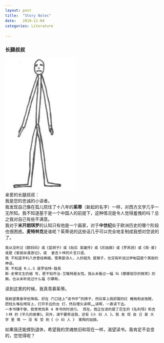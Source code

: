 ```yaml
---
layout: post
title:  "Story Notes"
date:   2019-11-04
categories: Literature

---
```



### 长腿叔叔 
![](./pics/2.png)  
亲爱的长腿叔叔：  
我是您的忠诚的小读者。  
我发现自己像在孤儿院住了十八年的**茱蒂**（新起的名字）一样，对西方文学几乎一无所知。我不知道基于是一个中国人的前提下，这种情况是令人觉得羞愧的吗？总之我对自己有些不满意。   
我对于**米开朗琪罗**的认知只有他是一个画家，对于**中世纪**处于欧洲历史的哪个阶段也很困惑。**麦特林克**是谁呢？茱蒂说的这些话几乎可以完全地复制成我想对您说的了。  
```
我从没听过《鹅妈妈》或《蓝胡子》或《劫后 英雄传》或《灰姑娘》或《罗宾逊》或《简·爱》 或是《爱丽丝漫游记》，或  者吉卜林的片言只语，  
我 不知道亨利八世曾经再婚，雪莱是诗人，人的祖先 是猴子，也没有听说过伊甸园是个美丽的神话。  
我 不知道 R.L.S 是罗伯特·路易  
斯·史蒂文生的缩 写，更不知乔治·艾略特是女性。我从未看过一幅 叫《蒙娜丽莎的微笑》的画，也从未听说过什么福 尔摩斯。
```
读到这里的时候，我真羡慕茱蒂。  
```
我盼望黄昏早些降临，好在 门口挂上“读书中”的牌子，然后穿上我舒服的红 睡袍和皮拖鞋，把枕头堆在椅背上，打开手边的台 灯，然后埋头读啊„„读啊，一直读下去。
一本书赚不够，我常常找来 4 本书同时进行。 现在，我正在读的是丁尼生的《名利场》和吉卜林 的《平凡的故事》。另外，请不要笑话我，还有《小 妇 人 》。我 发 现 自 己 是 大 学 里 惟 一 没 有 受 到《 小 妇 人 》 熏陶的姑娘。
```
如果我还能撑到退休，希望我的灵魂依旧和现在一样，渴望读书。我肯定不会变的，您觉得呢？  

